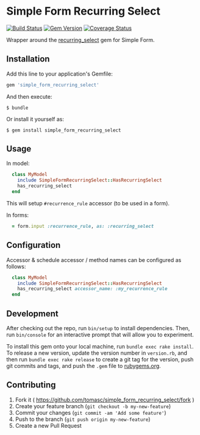# Simple Form Recurring Select

[![Build Status](https://travis-ci.org/tomasc/recurring_select.svg)](https://travis-ci.org/tomasc/recurring_select) [![Gem Version](https://badge.fury.io/rb/recurring_select.svg)](http://badge.fury.io/rb/recurring_select) [![Coverage Status](https://img.shields.io/coveralls/tomasc/recurring_select.svg)](https://coveralls.io/r/tomasc/recurring_select)

Wrapper around the [recurring_select](https://github.com/GetJobber/recurring_select) gem for Simple Form.

## Installation

Add this line to your application's Gemfile:

```ruby
gem 'simple_form_recurring_select'
```

And then execute:

    $ bundle

Or install it yourself as:

    $ gem install simple_form_recurring_select

## Usage

In model:

```ruby
  class MyModel
    include SimpleFormRecurringSelect::HasRecurringSelect
    has_recurring_select
  end
```

This will setup `#recurrence_rule` accessor (to be used in a form).

In forms:

```ruby
  = form.input :recurrence_rule, as: :recurring_select
```

## Configuration

Accessor & schedule accessor / method names can be configured as follows:

```ruby
  class MyModel
    include SimpleFormRecurringSelect::HasRecurringSelect
    has_recurring_select accessor_name: :my_recurrence_rule
  end
```

## Development

After checking out the repo, run `bin/setup` to install dependencies. Then, run `bin/console` for an interactive prompt that will allow you to experiment.

To install this gem onto your local machine, run `bundle exec rake install`. To release a new version, update the version number in `version.rb`, and then run `bundle exec rake release` to create a git tag for the version, push git commits and tags, and push the `.gem` file to [rubygems.org](https://rubygems.org).

## Contributing

1. Fork it ( https://github.com/tomasc/simple_form_recurring_select/fork )
2. Create your feature branch (`git checkout -b my-new-feature`)
3. Commit your changes (`git commit -am 'Add some feature'`)
4. Push to the branch (`git push origin my-new-feature`)
5. Create a new Pull Request
